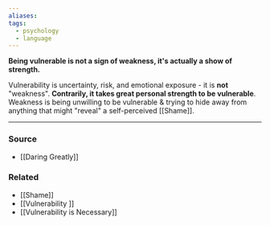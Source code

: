 ```yaml
---
aliases: 
tags:
  - psychology
  - language
---
```

**Being vulnerable is not a sign of weakness, it's actually a show of strength.**

Vulnerability is uncertainty, risk, and emotional exposure - it is **not** "weakness". **Contrarily, it takes great personal strength to be vulnerable**. Weakness is being unwilling to be vulnerable & trying to hide away from anything that might "reveal" a self-perceived [[Shame]].

---

### Source
- [[Daring Greatly]]

### Related
- [[Shame]] 
- [[Vulnerability ]] 
- [[Vulnerability is Necessary]]